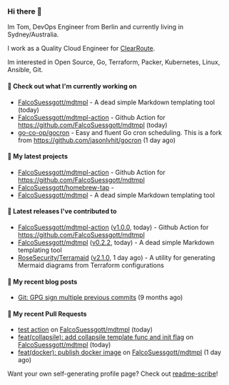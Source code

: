 ### Hi there 👋

Im Tom, DevOps Engineer from Berlin and currently living in Sydney/Australia.

I work as a Quality Cloud Engineer for [ClearRoute](https://clearroute.io).

Im interested in Open Source, Go, Terraform, Packer, Kubernetes, Linux, Ansible, Git.

#### 👷 Check out what I'm currently working on

- [FalcoSuessgott/mdtmpl](https://github.com/FalcoSuessgott/mdtmpl) - A dead simple Markdown templating tool (today)
- [FalcoSuessgott/mdtmpl-action](https://github.com/FalcoSuessgott/mdtmpl-action) - Github Action for https://github.com/FalcoSuessgott/mdtmpl (today)
- [go-co-op/gocron](https://github.com/go-co-op/gocron) - Easy and fluent Go cron scheduling. This is a fork from https://github.com/jasonlvhit/gocron (1 day ago)

#### 🌱 My latest projects

- [FalcoSuessgott/mdtmpl-action](https://github.com/FalcoSuessgott/mdtmpl-action) - Github Action for https://github.com/FalcoSuessgott/mdtmpl
- [FalcoSuessgott/homebrew-tap](https://github.com/FalcoSuessgott/homebrew-tap) - 
- [FalcoSuessgott/mdtmpl](https://github.com/FalcoSuessgott/mdtmpl) - A dead simple Markdown templating tool

#### 🔭 Latest releases I've contributed to

- [FalcoSuessgott/mdtmpl-action](https://github.com/FalcoSuessgott/mdtmpl-action) ([v1.0.0](https://github.com/FalcoSuessgott/mdtmpl-action/releases/tag/v1.0.0), today) - Github Action for https://github.com/FalcoSuessgott/mdtmpl
- [FalcoSuessgott/mdtmpl](https://github.com/FalcoSuessgott/mdtmpl) ([v0.2.2](https://github.com/FalcoSuessgott/mdtmpl/releases/tag/v0.2.2), today) - A dead simple Markdown templating tool
- [RoseSecurity/Terramaid](https://github.com/RoseSecurity/Terramaid) ([v2.1.0](https://github.com/RoseSecurity/Terramaid/releases/tag/v2.1.0), 1 day ago) - A utility for generating Mermaid diagrams from Terraform configurations

#### 📜 My recent blog posts

- [Git: GPG sign multiple previous commits](https://morelly.de/post/20240328_git_gpg_sign_commits/) (9 months ago)

#### 🔨 My recent Pull Requests

- [ test action](https://github.com/FalcoSuessgott/mdtmpl/pull/37) on [FalcoSuessgott/mdtmpl](https://github.com/FalcoSuessgott/mdtmpl) (today)
- [feat(collapsile): add collapsile template func and init flag](https://github.com/FalcoSuessgott/mdtmpl/pull/36) on [FalcoSuessgott/mdtmpl](https://github.com/FalcoSuessgott/mdtmpl) (today)
- [feat(docker): publish docker image](https://github.com/FalcoSuessgott/mdtmpl/pull/34) on [FalcoSuessgott/mdtmpl](https://github.com/FalcoSuessgott/mdtmpl) (1 day ago)

Want your own self-generating profile page? Check out [readme-scribe](https://github.com/muesli/readme-scribe)!